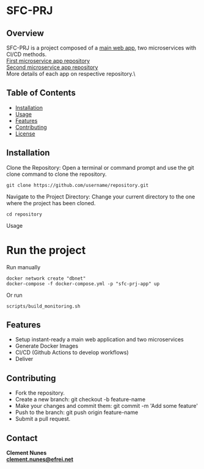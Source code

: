 # SFC-PRJ

## Overview

SFC-PRJ is a project composed of a [main web app](https://github.com/clementnunes/sfc-prj-main-app), two microservices with CI/CD methods.\
[First microservice app repository](https://github.com/clementnunes/sfc-prj-ms1)\
[Second microservice app repository](https://github.com/clementnunes/sfc-prj-ms2)\
More details of each app on respective repository.\

## Table of Contents

- [Installation](#installation)
- [Usage](#usage)
- [Features](#features)
- [Contributing](#contributing)
- [License](#license)

## Installation

Clone the Repository:
Open a terminal or command prompt and use the git clone command to clone the repository.

```
git clone https://github.com/username/repository.git
```

Navigate to the Project Directory:
Change your current directory to the one where the project has been cloned.

```
cd repository
```

Usage
# Run the project
Run manually
```
docker network create "dbnet"
docker-compose -f docker-compose.yml -p "sfc-prj-app" up
```
Or run 
```
scripts/build_monitoring.sh
```

## Features
- Setup instant-ready a main web application and two microservices
- Generate Docker Images
- CI/CD (Github Actions to develop workflows)
- Deliver

## Contributing

- Fork the repository.
- Create a new branch: git checkout -b feature-name
- Make your changes and commit them: git commit -m 'Add some feature'
- Push to the branch: git push origin feature-name
- Submit a pull request.

## Contact

**Clement Nunes**\
**clement.nunes@efrei.net**
